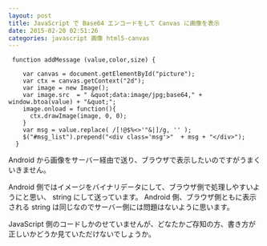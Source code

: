 ```yaml
---
layout: post
title: JavaScript で Base64 エンコードをして Canvas に画像を表示
date: 2015-02-20 02:51:26
categories: javascript 画像 html5-canvas
---
```

<pre><code> function addMessage (value,color,size) {

    var canvas = document.getElementById("picture");
    var ctx = canvas.getContext("2d");
    var image = new Image();
    var image.src  = " &amp;quot;data:image/jpg;base64," + window.btoa(value) + "&amp;quot;";
    image.onload = function(){
      ctx.drawImage(image, 0, 0);
    }
    var msg = value.replace( /[!@$%&lt;&gt;'"&amp;|]/g, '' );
    $("#msg_list").prepend("&lt;div class='msg'&gt;"  + msg + "&lt;/div&gt;");
  } 
</code></pre>

<p>Android から画像をサーバー経由で送り、ブラウザで表示したいのですがうまくいきません。</p>

<p>Android 側ではイメージをバイナリデータにして、ブラウザ側で処理しやすいようにと思い、  string にして送っています。 Android 側、ブラウザ側ともに表示される string は同じなのでサーバー側には問題はないように思います。</p>

<p>JavaScript 側のコードしかのせていませんが、どなたかご存知の方、書き方が正しいかどうか見ていただけないでしょうか。</p>
